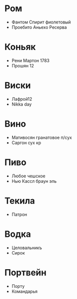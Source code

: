 # Ром
- Фантом Спирит фиолетовый
- Проебито Аньехо Ресерва
# Коньяк
- Рени Мартон 1783
- Прошян 12
# Виски
- Лафрой12
- Nikka day
# Вино
- Мативосян гранатовое п/сух
- Саргон сух кр
# Пиво
- Любое чешское
- Нью Кассл браун эль
# Текила
- Патрон
# Водка
- Целовальникъ
- Сирок
# Портвейн
- Порту
- Командарья
